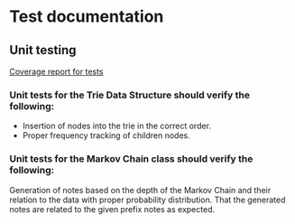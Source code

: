 # Test documentation

## Unit testing

[Coverage report for tests](https://astranero.github.io/)

### Unit tests for the Trie Data Structure should verify the following:
- Insertion of nodes into the trie in the correct order.
- Proper frequency tracking of children nodes.
### Unit tests for the Markov Chain class should verify the following:

Generation of notes based on the depth of the Markov Chain and their relation to the data with proper probability distribution.
That the generated notes are related to the given prefix notes as expected.
